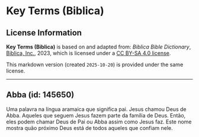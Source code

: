 # Key Terms (Biblica)

## License Information

**Key Terms (Biblica)** is based on and adapted from: _Biblica Bible Dictionary_, [Biblica, Inc.](https://www.biblica.com/), 2023, which is licensed under a [CC BY-SA 4.0 license](https://creativecommons.org/licenses/by-sa/4.0/legalcode.en).

This markdown version (created `2025-10-20`) is provided under the same license.



--------------------------------

## Abba (id: 145650)

Uma palavra na língua aramaica que significa pai. Jesus chamou Deus de Abba. Aqueles que seguem Jesus fazem parte da família de Deus. Então, eles podem chamar Deus de Pai ou Abba assim como Jesus faz. Este nome mostra quão próximo Deus está de todos aqueles que confiam nele.


